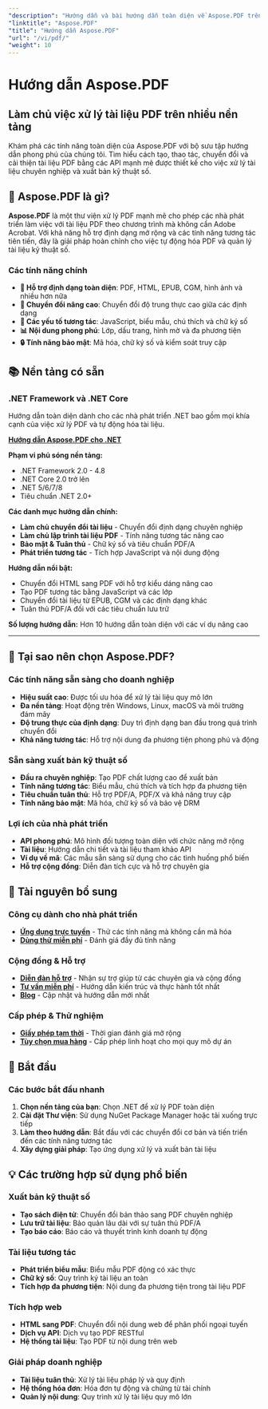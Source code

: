 ```yaml
---
"description": "Hướng dẫn và bài hướng dẫn toàn diện về Aspose.PDF trên nhiều nền tảng khác nhau. Làm chủ việc tạo, chỉnh sửa, chuyển đổi và các tính năng tương tác của tài liệu PDF với bộ sưu tập hướng dẫn phong phú của chúng tôi."
"linktitle": "Aspose.PDF"
"title": "Hướng dẫn Aspose.PDF"
"url": "/vi/pdf/"
"weight": 10
---
```


# Hướng dẫn Aspose.PDF

## Làm chủ việc xử lý tài liệu PDF trên nhiều nền tảng

Khám phá các tính năng toàn diện của Aspose.PDF với bộ sưu tập hướng dẫn phong phú của chúng tôi. Tìm hiểu cách tạo, thao tác, chuyển đổi và cải thiện tài liệu PDF bằng các API mạnh mẽ được thiết kế cho việc xử lý tài liệu chuyên nghiệp và xuất bản kỹ thuật số.

## 🚀 Aspose.PDF là gì?

**Aspose.PDF** là một thư viện xử lý PDF mạnh mẽ cho phép các nhà phát triển làm việc với tài liệu PDF theo chương trình mà không cần Adobe Acrobat. Với khả năng hỗ trợ định dạng mở rộng và các tính năng tương tác tiên tiến, đây là giải pháp hoàn chỉnh cho việc tự động hóa PDF và quản lý tài liệu kỹ thuật số.

### Các tính năng chính
- **📄 Hỗ trợ định dạng toàn diện**: PDF, HTML, EPUB, CGM, hình ảnh và nhiều hơn nữa
- **🔄 Chuyển đổi nâng cao**: Chuyển đổi độ trung thực cao giữa các định dạng
- **🎨 Các yếu tố tương tác**: JavaScript, biểu mẫu, chú thích và chữ ký số
- **📊 Nội dung phong phú**: Lớp, dấu trang, hình mờ và đa phương tiện
- **🔒 Tính năng bảo mật**: Mã hóa, chữ ký số và kiểm soát truy cập

## 📚 Nền tảng có sẵn

### .NET Framework và .NET Core
Hướng dẫn toàn diện dành cho các nhà phát triển .NET bao gồm mọi khía cạnh của việc xử lý PDF và tự động hóa tài liệu.

**[Hướng dẫn Aspose.PDF cho .NET](./net/)**

**Phạm vi phủ sóng nền tảng:**
- .NET Framework 2.0 - 4.8
- .NET Core 2.0 trở lên
- .NET 5/6/7/8
- Tiêu chuẩn .NET 2.0+

**Các danh mục hướng dẫn chính:**
- **Làm chủ chuyển đổi tài liệu** - Chuyển đổi định dạng chuyên nghiệp
- **Làm chủ lập trình tài liệu PDF** - Tính năng tương tác nâng cao
- **Bảo mật & Tuân thủ** - Chữ ký số và tiêu chuẩn PDF/A
- **Phát triển tương tác** - Tích hợp JavaScript và nội dung động

**Hướng dẫn nổi bật:**
- Chuyển đổi HTML sang PDF với hỗ trợ kiểu dáng nâng cao
- Tạo PDF tương tác bằng JavaScript và các lớp
- Chuyển đổi tài liệu từ EPUB, CGM và các định dạng khác
- Tuân thủ PDF/A đối với các tiêu chuẩn lưu trữ

**Số lượng hướng dẫn:** Hơn 10 hướng dẫn toàn diện với các ví dụ nâng cao

---

## 🎯 Tại sao nên chọn Aspose.PDF?

### **Các tính năng sẵn sàng cho doanh nghiệp**
- **Hiệu suất cao**: Được tối ưu hóa để xử lý tài liệu quy mô lớn
- **Đa nền tảng**: Hoạt động trên Windows, Linux, macOS và môi trường đám mây
- **Độ trung thực của định dạng**: Duy trì định dạng ban đầu trong quá trình chuyển đổi
- **Khả năng tương tác**: Hỗ trợ nội dung đa phương tiện phong phú và động

### **Sẵn sàng xuất bản kỹ thuật số**
- **Đầu ra chuyên nghiệp**: Tạo PDF chất lượng cao để xuất bản
- **Tính năng tương tác**: Biểu mẫu, chú thích và tích hợp đa phương tiện
- **Tiêu chuẩn tuân thủ**: Hỗ trợ PDF/A, PDF/X và khả năng truy cập
- **Tính năng bảo mật**: Mã hóa, chữ ký số và bảo vệ DRM

### **Lợi ích của nhà phát triển**
- **API phong phú**: Mô hình đối tượng toàn diện với chức năng mở rộng
- **Tài liệu**: Hướng dẫn chi tiết và tài liệu tham khảo API
- **Ví dụ về mã**: Các mẫu sẵn sàng sử dụng cho các tình huống phổ biến
- **Hỗ trợ cộng đồng**: Diễn đàn tích cực và hỗ trợ chuyên gia

## 🔗 Tài nguyên bổ sung

### **Công cụ dành cho nhà phát triển**
- **[Ứng dụng trực tuyến](https://products.aspose.app/pdf/family)** - Thử các tính năng mà không cần mã hóa
- **[Dùng thử miễn phí](https://releases.aspose.com/pdf/net/)** - Đánh giá đầy đủ tính năng

### **Cộng đồng & Hỗ trợ**
- **[Diễn đàn hỗ trợ](https://forum.aspose.com/c/pdf/10)** - Nhận sự trợ giúp từ các chuyên gia và cộng đồng
- **[Tư vấn miễn phí](https://aspose.com/consulting)** - Hướng dẫn kiến trúc và thực hành tốt nhất
- **[Blog](https://blog.aspose.com/category/pdf/)** - Cập nhật và hướng dẫn mới nhất

### **Cấp phép & Thử nghiệm**
- **[Giấy phép tạm thời](https://conholdate.com/temporary-license/)** - Thời gian đánh giá mở rộng
- **[Tùy chọn mua hàng](https://conholdate.com/purchase/)** - Cấp phép linh hoạt cho mọi quy mô dự án

## 🚀 Bắt đầu

### Các bước bắt đầu nhanh
1. **Chọn nền tảng của bạn**: Chọn .NET để xử lý PDF toàn diện
2. **Cài đặt Thư viện**: Sử dụng NuGet Package Manager hoặc tải xuống trực tiếp
3. **Làm theo hướng dẫn**: Bắt đầu với các chuyển đổi cơ bản và tiến triển đến các tính năng tương tác
4. **Xây dựng giải pháp**: Tạo ứng dụng xử lý và xuất bản tài liệu

## 💡 Các trường hợp sử dụng phổ biến

### **Xuất bản kỹ thuật số**
- **Tạo sách điện tử**: Chuyển đổi bản thảo sang PDF chuyên nghiệp
- **Lưu trữ tài liệu**: Bảo quản lâu dài với sự tuân thủ PDF/A
- **Tạo báo cáo**: Báo cáo và thuyết trình kinh doanh tự động

### **Tài liệu tương tác**
- **Phát triển biểu mẫu**: Biểu mẫu PDF động có xác thực
- **Chữ ký số**: Quy trình ký tài liệu an toàn
- **Tích hợp đa phương tiện**: Nội dung đa phương tiện trong tài liệu PDF

### **Tích hợp web**
- **HTML sang PDF**: Chuyển đổi nội dung web để phân phối ngoại tuyến
- **Dịch vụ API**: Dịch vụ tạo PDF RESTful
- **Hệ thống tài liệu**: Tạo PDF từ nội dung trên web

### **Giải pháp doanh nghiệp**
- **Tài liệu tuân thủ**: Xử lý tài liệu pháp lý và quy định
- **Hệ thống hóa đơn**: Hóa đơn tự động và chứng từ tài chính
- **Quản lý nội dung**: Quy trình xử lý tài liệu quy mô lớn